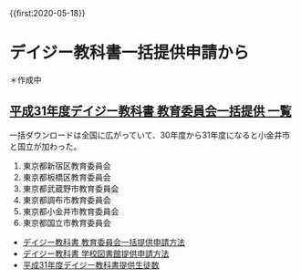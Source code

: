 {{first:2020-05-18}}

# デイジー教科書一括提供申請から
＊作成中

## [平成31年度デイジー教科書 教育委員会一括提供 一覧](https://www.dinf.ne.jp/doc/daisy/book/daisytextboard_h31.html)
一括ダウンロードは全国に広がっていて、30年度から31年度になると小金井市と国立が加わった。
1.	東京都新宿区教育委員会
1.	東京都板橋区教育委員会
1.	東京都武蔵野市教育委員会
1.	東京都調布市教育委員会
1.	東京都小金井市教育委員会
1.	東京都国立市教育委員会

- [デイジー教科書 教育委員会一括提供申請方法](https://www.dinf.ne.jp/doc/daisy/book/daisytext_application_board.html)
- [デイジー教科書 学校図書館提供申請方法](https://www.dinf.ne.jp/doc/daisy/book/daisytext_application_library.html)
- [平成31年度デイジー教科書提供生徒数](https://www.dinf.ne.jp/doc/daisy/book/daisytextcount_h31.html)